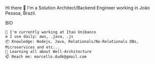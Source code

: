 Hi there 👋
I'm a Solution Architect/Backend Engineer working in João Pessoa, Brazil.

BIO

    🏢 I'm currently working at Itaú Unibanco
    ⚙️ I use daily: aws, .java, .js
    📦 Knowledge: Nodejs, Java, Relationals/No-Relationals DBs, Microservices and etc...
    🌱 Learning all about Well-Architecture
    📫 Reach me: marcello.dudk@gmail.com
